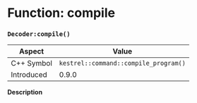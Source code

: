 
# Function: compile
### `Decoder:compile()`

| Aspect | Value |
| --- | --- |
| C++ Symbol | `kestrel::command::compile_program()` |
| Introduced | 0.9.0 |

**Description**


